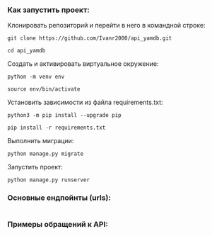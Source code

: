 ### Как запустить проект:

Клонировать репозиторий и перейти в него в командной строке:

```
git clone https://github.com/Ivanr2000/api_yamdb.git
```

```
cd api_yamdb
```

Cоздать и активировать виртуальное окружение:

```
python -m venv env
```

```
source env/bin/activate
```

Установить зависимости из файла requirements.txt:

```
python3 -m pip install --upgrade pip
```

```
pip install -r requirements.txt
```

Выполнить миграции:

```
python manage.py migrate
```

Запустить проект:

```
python manage.py runserver
```
### Основные ендпойнты (urls):
```

```
### Примеры обращений к API:
```

```